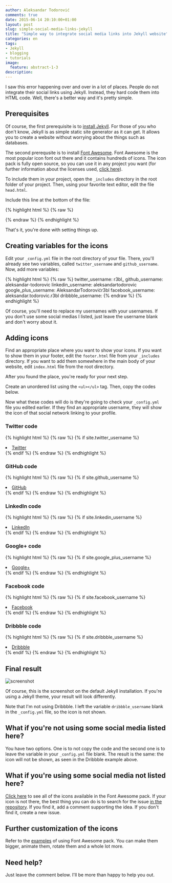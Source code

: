 ```yaml
---
author: Aleksandar Todorović
comments: true
date: 2015-06-14 20:10:00+01:00
layout: post
slug: simple-social-media-links-jekyll
title: "Simple way to integrate social media links into Jekyll website"
categories: en
tags:
- Jekyll
- blogging
- tutorials
image:
  feature: abstract-1-3
description:
---
```


I saw this error happening over and over in a lot of places. People do not integrate their social links using Jekyll. Instead, they hard code them into HTML code. Well, there's a better way and it's pretty simple.

## Prerequisites

Of course, the first prerequisite is to [install Jekyll](http://jekyllrb.com/docs/installation/). For those of you who don't know, Jekyll is as simple static site generator as it can get. It allows you to create a website without worrying about the things such as databases.

The second prerequsite is to install [Font Awesome](http://fontawesome.io/). Font Awesome is the most popular icon font out there and it contains hundreds of icons. The icon pack is fully open source, so you can use it in any project you want (for further information about the licenses used, [click here](http://fontawesome.io/license/)).

To include them in your project, open the `_includes` directory in the root folder of your project. Then, using your favorite text editor, edit the file `head.html`.

Include this line at the bottom of the file:

{% highlight html %}
{% raw %}
<link rel="stylesheet" href="//maxcdn.bootstrapcdn.com/font-awesome/4.3.0/css/font-awesome.min.css">
{% endraw %}
{% endhighlight %}

That's it, you're done with setting things up.

## Creating variables for the icons

Edit your `_config.yml` file in the root directory of your file. There, you'll already see two variables, called `twitter_username` and `github_username`. Now, add more variables:

{% highlight html %}
{% raw %}
twitter_username:     r3bl_
github_username:      aleksandar-todorovic
linkedin_username:    aleksandartodorovic
google_plus_username: AleksandarTodorovićr3bl
facebook_username:    aleksandar.todorovic.r3bl
dribbble_username:
{% endraw %}
{% endhighlight %}

Of course, you'll need to replace my usernames with your usernames. If you don't use some social medias I listed, just leave the username blank and don't worry about it.

## Adding icons

Find an appropriate place where you want to show your icons. If you want to show them in your footer, edit the `footer.html` file from your `_includes` directory. If you want to add them somewhere in the main body of your website, edit `index.html` file from the root directory.

After you found the place, you're ready for your next step.

Create an unordered list using the `<ul></ul>` tag. Then, copy the codes below.

Now what these codes will do is they're going to check your `_config.yml` file you edited earlier. If they find an appropriate username, they will show the icon of that social network linking to your profile.

### Twitter code

{% highlight html %}
{% raw %}
{% if site.twitter_username %}
  <li>
    <a href="https://twitter.com/{{ site.twitter_username }}">
      <i class="fa fa-twitter"></i> Twitter
    </a>
  </li>
{% endif %}
{% endraw %}
{% endhighlight %}

### GitHub code

{% highlight html %}
{% raw %}
{% if site.github_username %}
  <li>
    <a href="https://github.com/{{ site.github_username }}">
      <i class="fa fa-github"></i> GitHub
    </a>
  </li>
{% endif %}
{% endraw %}
{% endhighlight %}

### LinkedIn code

{% highlight html %}
{% raw %}
{% if site.linkedin_username %}
  <li>
    <a href="https://linkedin.com/in/{{ site.linkedin_username }}">
      <i class="fa fa-linkedin"></i> LinkedIn
    </a>
  </li>
{% endif %}
{% endraw %}
{% endhighlight %}

### Google+ code

{% highlight html %}
{% raw %}
{% if site.google_plus_username %}
  <li>
    <a href="https://plus.google.com/{{ site.google_plus_username }}">
      <i class="fa fa-google-plus"></i> Google+
    </a>
  </li>
{% endif %}
{% endraw %}
{% endhighlight %}

### Facebook code

{% highlight html %}
{% raw %}
{% if site.facebook_username %}
  <li>
    <a href="https://www.facebook.com/{{ site.facebook_username }}">
      <i class="fa fa-facebook"></i> Facebook
    </a>
  </li>
{% endif %}
{% endraw %}
{% endhighlight %}

### Dribbble code

{% highlight html %}
{% raw %}
{% if site.dribbble_username %}
  <li>
  <a href="https://dribbble.com/{{ site.dribbble_username }}" class="icon">
      <i class="fa fa-dribbble"></i> Dribbble
    </a>
  </li>
{% endif %}
{% endraw %}
{% endhighlight %}

## Final result

![screenshot](http://i.imgur.com/2yVPGnq.png)

Of course, this is the screenshot on the default Jekyll installation. If you're using a Jekyll theme, your result will look differently.

Note that I'm not using Dribbble. I left the variable `dribbble_username` blank in the `_config.yml` file, so the icon is not shown.

## What if you're not using some social media listed here?

You have two options. One is to not copy the code and the second one is to leave the variable in your `_config.yml` file blank. The result is the same: the icon will not be shown, as seen in the Dribbble example above.

## What if you're using some social media not listed here?

[Click here](http://fontawesome.io/icons/) to see all of the icons available in the Font Awesome pack. If your icon is not there, the best thing you can do is to search for the issue [in the repository](https://github.com/FortAwesome/Font-Awesome/issues). If you find it, add a comment supporting the idea. If you don't find it, create a new issue.

## Further customization of the icons

Refer to the [examples](http://fontawesome.io/examples/) of using Font Awesome pack. You can make them bigger, animate them, rotate them and a whole lot more.

## Need help?

Just leave the comment below. I'll be more than happy to help you out.
